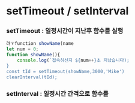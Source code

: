 # setTimeout / setInterval

### setTimeout : 일정시간이 지난후 함수를 실행

```javascript
려ㅜfunction showName(name
let num = 0;
function showName(){
    console.log(`접속하신지 ${num++}초 지났습니다);
}
const tId = setTimeout(showName,3000,'Mike')
clearInterval(tId);
```

### setInterval : 일정시간 간격으로 함수를 

